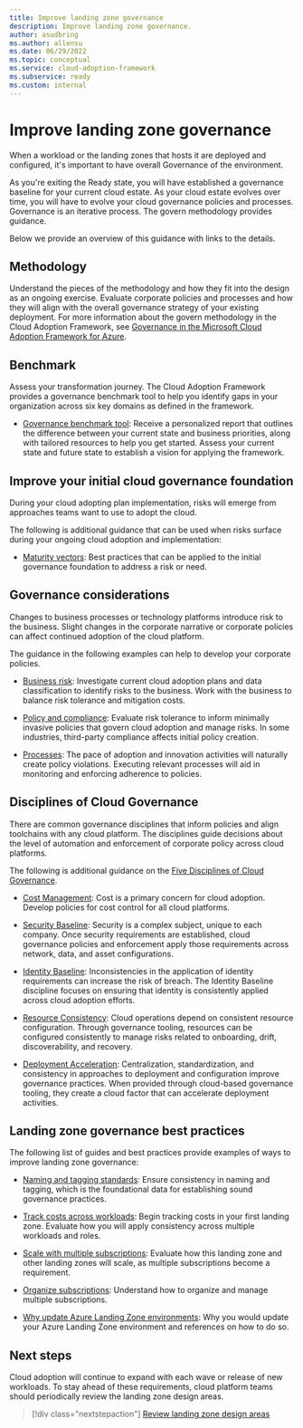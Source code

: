 ```yaml
---
title: Improve landing zone governance
description: Improve landing zone governance.
author: asudbring
ms.author: allensu
ms.date: 06/29/2022
ms.topic: conceptual
ms.service: cloud-adoption-framework
ms.subservice: ready
ms.custom: internal
---
```


# Improve landing zone governance

When a workload or the landing zones that hosts it are deployed and configured, it's important to have overall Governance of the environment.

As you're exiting the Ready state, you will have established a governance baseline for your current cloud estate. As your cloud estate evolves over time, you will have to evolve your cloud governance policies and processes. Governance is an iterative process. The govern methodology provides guidance.

Below we provide an overview of this guidance with links to the details.

## Methodology

Understand the pieces of the methodology and how they fit into the design as an ongoing exercise. Evaluate corporate policies and processes and how they will align with the overall governance strategy of your existing deployment. For more information about the govern methodology in the Cloud Adoption Framework, see [Governance in the Microsoft Cloud Adoption Framework for Azure](../../govern/index.md).

## Benchmark

Assess your transformation journey. The Cloud Adoption Framework provides a governance benchmark tool to help you identify gaps in your organization across six key domains as defined in the framework.

- [Governance benchmark tool](https://cafbaseline.com/): Receive a personalized report that outlines the difference between your current state and business priorities, along with tailored resources to help you get started. Assess your current state and future state to establish a vision for applying the framework.

## Improve your initial cloud governance foundation

During your cloud adopting plan implementation, risks will emerge from approaches teams want to use to adopt the cloud.

The following is additional guidance that can be used when risks surface during your ongoing cloud adoption and implementation:

- [Maturity vectors](../../govern/foundation-improvements.md#maturity-vectors): Best practices that can be applied to the initial governance foundation to address a risk or need.

## Governance considerations

Changes to business processes or technology platforms introduce risk to the business. Slight changes in the corporate narrative or corporate policies can affect continued adoption of the cloud platform.

The guidance in the following examples can help to develop your corporate policies.

- [Business risk](../../govern/policy-compliance/business-risk.md): Investigate current cloud adoption plans and data classification to identify risks to the business. Work with the business to balance risk tolerance and mitigation costs.

- [Policy and compliance](../../govern/policy-compliance/policy-definition.md): Evaluate risk tolerance to inform minimally invasive policies that govern cloud adoption and manage risks. In some industries, third-party compliance affects initial policy creation.

- [Processes](../../govern/policy-compliance/processes.md): The pace of adoption and innovation activities will naturally create policy violations. Executing relevant processes will aid in monitoring and enforcing adherence to policies.

## Disciplines of Cloud Governance

There are common governance disciplines that inform policies and align toolchains with any cloud platform. The disciplines guide decisions about the level of automation and enforcement of corporate policy across cloud platforms.

The following is additional guidance on the [Five Disciplines of Cloud Governance](../../govern/governance-disciplines.md#disciplines-of-cloud-governance).

- [Cost Management](../../govern/cost-management/index.md): Cost is a primary concern for cloud adoption. Develop policies for cost control for all cloud platforms.

- [Security Baseline](../../govern/security-baseline/index.md): Security is a complex subject, unique to each company. Once security requirements are established, cloud governance policies and enforcement apply those requirements across network, data, and asset configurations.

- [Identity Baseline](../../govern/identity-baseline/index.md): Inconsistencies in the application of identity requirements can increase the risk of breach. The Identity Baseline discipline focuses on ensuring that identity is consistently applied across cloud adoption efforts.

- [Resource Consistency](../../govern/resource-consistency/index.md): Cloud operations depend on consistent resource configuration. Through governance tooling, resources can be configured consistently to manage risks related to onboarding, drift, discoverability, and recovery.

- [Deployment Acceleration](../../govern/deployment-acceleration/index.md): Centralization, standardization, and consistency in approaches to deployment and configuration improve governance practices. When provided through cloud-based governance tooling, they create a cloud factor that can accelerate deployment activities.

## Landing zone governance best practices

The following list of guides and best practices provide examples of ways to improve landing zone governance:

- [Naming and tagging standards](../azure-best-practices/naming-and-tagging.md): Ensure consistency in naming and tagging, which is the foundational data for establishing sound governance practices.

- [Track costs across workloads](../azure-best-practices/track-costs.md): Begin tracking costs in your first landing zone. Evaluate how you will apply consistency across multiple workloads and roles.

- [Scale with multiple subscriptions](../azure-best-practices/scale-subscriptions.md): Evaluate how this landing zone and other landing zones will scale, as multiple subscriptions become a requirement.

- [Organize subscriptions](../landing-zone/design-area/resource-org.md): Understand how to organize and manage multiple subscriptions.

- [Why update Azure Landing Zone environments](../../govern/resource-consistency/why-update-azure-landing-zone.md): Why you would update your Azure Landing Zone environment and references on how to do so.

## Next steps

Cloud adoption will continue to expand with each wave or release of new workloads. To stay ahead of these requirements, cloud platform teams should periodically review the landing zone design areas.

> [!div class="nextstepaction"]
> [Review landing zone design areas](../landing-zone/design-areas.md)
